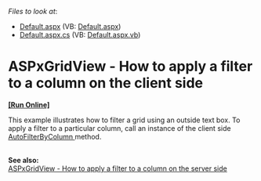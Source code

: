 <!-- default file list -->
*Files to look at*:

* [Default.aspx](./CS/WebSite/Default.aspx) (VB: [Default.aspx](./VB/WebSite/Default.aspx))
* [Default.aspx.cs](./CS/WebSite/Default.aspx.cs) (VB: [Default.aspx.vb](./VB/WebSite/Default.aspx.vb))
<!-- default file list end -->
# ASPxGridView - How to apply a filter to a column on the client side
<!-- run online -->
**[[Run Online]](https://codecentral.devexpress.com/e3583/)**
<!-- run online end -->


<p>This example illustrates how to filter a grid using an outside text box. To apply a filter to a particular column, call an instance of the client side <a href="http://documentation.devexpress.com/#AspNet/DevExpressWebASPxGridViewScriptsASPxClientGridView_AutoFilterByColumntopic"><u>AutoFilterByColumn</u></a><u> </u>method. </p><p><br />
<strong>See also:</strong><strong><br />
</strong><a href="https://www.devexpress.com/Support/Center/p/E3582">ASPxGridView - How to apply a filter to a column on the server side</a></p>

<br/>


